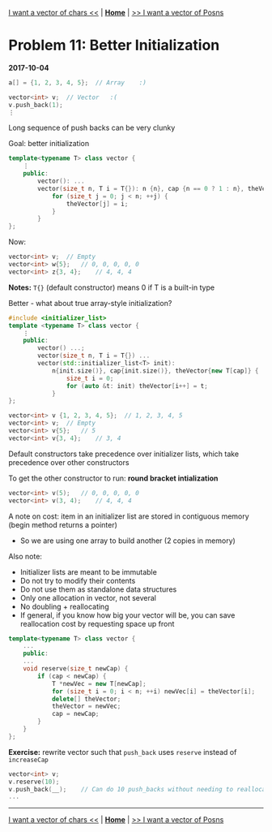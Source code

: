 [I want a vector of chars <<](./problem_10.md) | [**Home**](../README.md) | [>> I want a vector of Posns](./problem_12.md)

# Problem 11: Better Initialization
**2017-10-04**

```C++
a[] = {1, 2, 3, 4, 5};  // Array    :)

vector<int> v;  // Vector   :(
v.push_back(1);
⋮
```

Long sequence of push backs can be very clunky

Goal: better initialization

```C++
template<typename T> class vector {
    ⋮
    public:
        vector(): ...
        vector(size_t n, T i = T{}): n {n}, cap {n == 0 ? 1 : n}, theVector{new T[cap]} {
            for (size_t j = 0; j < n; ++j) {
                theVector[j] = i;
            }
        }
};
```

Now:

```C++
vector<int> v;  // Empty
vector<int> w{5};   // 0, 0, 0, 0, 0
vector<int> z{3, 4};    // 4, 4, 4
```

**Notes:** `T{}` (default constructor) means 0 if T is a built-in type

Better - what about true array-style initialization?

```C++
#include <initializer_list>
template <typename T> class vector {
    ⋮
    public:
        vector() ...;
        vector(size_t n, T i = T{}) ...
        vector(std::initializer_list<T> init): 
            n{init.size()}, cap{init.size()}, theVector{new T[cap]} {
                size_t i = 0;
                for (auto &t: init) theVector[i++] = t;
            }
};

vector<int> v {1, 2, 3, 4, 5};  // 1, 2, 3, 4, 5
vector<int> v;  // Empty
vector<int> v{5};   // 5
vector<int> v{3, 4};    // 3, 4
```

Default constructors take precedence over initializer lists, which take precedence over other constructors

To get the other constructor to run: **round bracket intialization**

```C++
vector<int> v(5);   // 0, 0, 0, 0, 0
vector<int> v(3, 4);    // 4, 4, 4
```

A note on cost: item in an initializer list are stored in contiguous memory (begin method returns a pointer)
- So we are using one array to build another (2 copies in memory)

Also note:
- Initializer lists are meant to be immutable
- Do not try to modify their contents
- Do not use them as standalone data structures
- Only one allocation in vector, not several
- No doubling + reallocating
- If general, if you know how big your vector will be, you can save reallocation cost by requesting space up front

```C++
template<typename T> class vector {
    ...
    public:
    ...
    void reserve(size_t newCap) {
        if (cap < newCap) {
            T *newVec = new T[newCap];
            for (size_t i = 0; i < n; ++i) newVec[i] = theVector[i];
            delete[] theVector;
            theVector = newVec;
            cap = newCap;
        }
    }
};
```

**Exercise:** rewrite vector such that `push_back` uses `reserve` instead of `increaseCap`

```C++
vector<int> v;
v.reserve(10);
v.push_back(__);    // Can do 10 push_backs without needing to reallocate
...
```

---
[I want a vector of chars <<](./problem_10.md) | [**Home**](../README.md) | [>> I want a vector of Posns](./problem_12.md)
